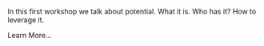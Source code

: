 In this first workshop we talk about potential. 
What it is.
Who has it?
How to leverage it.

Learn More...
